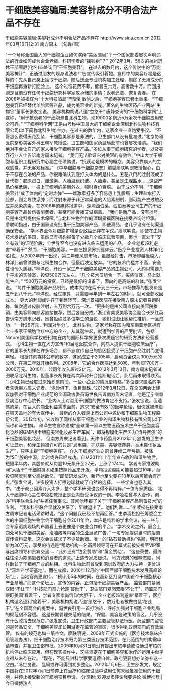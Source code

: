 # 干细胞美容骗局:美容针成分不明合法产品不存在

干细胞美容骗局:美容针成分不明合法产品不存在
http://www.sina.com.cn  2012年03月16日12:31  南方周末
（勾犇/图）

"一个号称全国最大的干细胞企业如何演绎“美丽骗局”？一个国家部委屡次声明违法的行业如何成为企业老板、科研学者的“摇钱树”？"
2012年3月，56岁的杭州退休干部唐静(化名)四处询问“干细胞美容”。
在过去的数月内，这个传说中的“万能美容神针”，正通过朋友的现身说法和广告宣传吸引着她。宣传中的美容疗程是这样的：先从自己身上抽取干细胞，随后送至专业机构加工处理，剔除了无用成分的干细胞再重新打回脸上。
这个过程花费不菲，低者五六万，高者数十万。而回报则是目前没有任何干细胞研究科学家敢承诺的事情：返老还童、恢复青春。
在2006年被揭穿为“十大科技骗局”而受到重创之后，干细胞美容已卷土重来。“干细胞美容已经替代羊胎素等产品，成为美容业的新宠。”著名的生物医药产业网站“生物谷”董事长张发宝说。
美容机构胡说八道“忽悠干”
唐静查询的“干细胞科学网”上宣称，“用于抗衰老的干细胞源自北科生物，现10000多例近5万余次干细胞应用安全可靠。”
“干细胞科学网”正是由号称中国最大的干细胞企业深圳北科生物科技有限公司(以下简称北科生物)主办。在过去的数年内，这家企业一直饱受争议。
“不管怎么说得天花乱坠，干细胞美容都是非法的，卫生部门从没有批准过。”北京协和医院整形美容外科王晓军教授说。卫生部和国家药监局此前也曾屡次澄清。
“我们绝对不会让自己的家人接受干细胞美容产品。”多位从事干细胞研究的学者，以及美容行业人士告诉南方周末记者。
“我们无法验证它对美容的有效性。”中山大学干细胞与组织工程研究中心副主任项鹏说，“抗衰老是模糊的概念，美容只靠病人的主观感觉，并无客观标准。”
《中华细胞与干细胞杂志》编委廖联明副教授担心，由于不存在合法的产品，你很难确认到底打入体内的是什么。五花八门的注射液成了替代物：胶原蛋白、雌激素、人胎盘组织液、人胎素，甚至是生理盐水……这些产品价格低廉，一披上干细胞的美丽外衣，顿时身价百倍。
由于成分不明，“干细胞美容针”成了体内的“定时炸弹”——雌激素打多了容易患上乳腺癌；生理盐水打入脸部，则会导致浮肿；而注射来源于非正常渠道的人胎素制剂，则可能产生过敏反应并感染病毒。在2006年的媒体报道中，深圳西伯莱、西伯泰等公司生产的干细胞美容产品曾伤害消费者，甚至可能传播艾滋病毒。
“我们是新产品，没有批号，只是由北科提供技术保障。”与北科生物合作的深圳景福医院在接受咨询时坦承。
廖联明指出，由于国家没有批准干细胞美容产品，即便真品，也几乎没有任何渠道确保安全。
“学术界至今对细胞扩增是否致癌还存在争议。”廖联明说，即使在生物技术发达的美国，虽然已有机构报备了少数几个临床试验项目，但也一直处于“安全有效”的证明阶段，全世界至今也没有进入临床运用的产品。
企业老板趋利避害“晕着干”
然而，“干细胞美容，一直在投资界拥趸如云。”医疗产业投资人林洋(化名)说，从2003年甫一出现，第二年便风靡市场，虽屡经打击，市场却越挫越大。
林洋此前曾试图与北科生物合作，但最后决定放弃。“它的技术门槛并不高，安全性也令人质疑。”林洋说，开设一家生产干细胞美容产品的生物公司，大约只需要几十平米的实验室，投资500万元左右。“几个技术员组合一下，买些仪器，马上就能生产。”
“500万元的投资，已经是最好的设备了，面向的是高端的群体。”张发宝说。
“每件干细胞美容产品制剂，成本大约在两千到三千元，市场推荐的批发价是五千到八千元。”林洋说。经过核算，只需要半年到一年左右的时间，就可全部收回成本。
更大的利润或许在于销售环节。深圳景福医院在接受南方周末记者咨询时称，每次通过皮肤注射，五万到六万元一次。
“更多的是由公司直接向美容院推销，由美容师向顾客直接推荐，然后各自分成。”浙江省美发美容协会副会长罗红英告诉南方周末记者，她曾拒绝过多位学生的游说，她们试图让她帮忙推销，一旦成功，“一针26万元，利润对半分”。
北科生物，这家号称在国内和东南亚地区拥有七十多家干细胞治疗中心的企业，从其诞生起，就遭到学界的严厉批评，包括Nature(美国科学权威刊物)在内的国际科学界更多次质疑它的研究方法和经营模式。
北科生物一直在大力宣传“和当地医院合作，向病人提供干细胞临床治疗”，它的董事长胡祥在许多场合，都不忘宣传自己的脸因接受了干细胞产品注射而变得年轻。
根据其向媒体公布的数字，这家成立于2005年，启动资金仅为300万元的公司，在第二年就开始盈利。2008年，它的合作医院达到50家，年利润1700万－2000万元。2010年，公司年收入超过2亿元。
2012年3月13日，南方周末记者试图联系北科生物，但董事长胡祥在两次声称开会挂断电话后，此后再未取得联系。
“北科生物已经度过原始积累阶段，一些小企业的情况更糟糕。”多位要求匿名的学者告诉南方周末记者。“泥沙俱下、鱼目混珠。”2012年3月12日，在全国两会上建议加强对干细胞产业规范的全国政协委员冯世良告诉南方周末记者，他是辽宁省糖尿病治疗中心院长。
“业内人士对滥用干细胞的做法肯定不支持。”张发宝说。但遗憾的是，在巨大的商业利益需求面前，追求“安全有效”的医学伦理，很快就被淹没在铺天盖地的夸大宣传中。
最新的介入者是上市公司中源协和干细胞生物工程股份公司。2012年初，它收购了同样从事干细胞产业的和泽生物科技有限公司(以下简称和泽生物)。
和泽生物宣称建成“全球第一家以生物医药技术生产干细胞美容化妆品的GMP级干细胞美容化妆品生产车间”，即将规模化生产名为“诗丹赛尔”的干细胞美容化妆品。
但南方周末记者看到，天津市药监局2012年1月颁发的卫生许可证显示，和泽生物被许可的只是“发用类、护肤类、美容修饰类、香水类化妆品生产”，只字未提“干细胞美容”。
介入干细胞产业之前曾连续二年亏损、被降为“ST”股的中源，此时或许已经成功。自从2011年上半年宣布收购和泽生物后，短短半年内，其股价就从每股10元飙升至27元，上涨了174%。
学者专家推波助澜“大胆干”
干细胞技术如果按照药品来开发，平均投资周期可能要超过10年，而投资额度则至少高达数亿。“即使研发成功，新药也至少要在10年以后可能会有产出。”张发宝说，许多投资人打擦边球就成了自然的选择。
一些学者也卷入其中。“由于商业因素介入太多，整个学术研究也变得不再纯粹。”一位专家质疑。
北大干细胞中心主任李凌松教授正是业内备受争议的一例。李凌松曾与人合作，创办“科宇联合生物”并担任董事长。其间他申报了关于“干细胞美容产品制备技术”的专利。
“我和科宇联合早就没关系了，早就退出了。他们乱做……”李凌松在接受南方周末记者电话采访时说，“这个问题我已经不想再回答。”
由李凌松担任筹委会主席的中国细胞生物学会干细胞分会2011年会，本应是纯粹的学术会议，被一些与会专家诟病现场的布置看上去更像是个商业合作的平台。“学术交流之外，展会上四处可见干细胞美容、治脑瘫等内容的企业展览广告。”
一名专家提供当时的招商宣传资料显示，这次会议征求了不少赞助商。唯一的“钻石赞助机构”名额，明码标价为30万元，享受的待遇是“赞助机构一名高层领导可在开幕式前被安排至VIP室与出席领导和贵宾交流……”此外还有“铂金赞助”和“黄金赞助”。
“这些荣誉，最终往往沦为欺骗患者和消费者的道具。”上述专家质疑说。
地方政府的暧昧态度，同样助长了干细胞产业的乱相。
北科生物此前曾受到深圳政府的大力扶持，更曾进入“深圳产学研基地”。而在成都，2010年12月的“中国西部干细胞技术发展高峰论坛”上，当地官员更宣传，“预计用5年的时间，在高新区打造中国首个干细胞核心产业基地。”而这个论坛上，宣传的内容，正包括干细胞美容产品。
监管部门紧闭双眼“不让干”
“科技部门奋力抢跑‘鼓励干’，卫生部门紧闭双眼‘不让干’，药监部门眼盯美国‘看着干’，学者专家崇尚信仰‘大胆干’，企业老板趋利避害‘晕着干’，医疗机构追名逐利‘偷着干’，美容机构胡说八道‘忽悠干’，数万患者被做白鼠‘花钱干’。”在全国两会的提案中，冯世良引用一首打油诗，呼吁加强对干细胞产业乱局的规范刻不容缓。
这是长期管理失范的结果。“保健、美容是政策的盲区，几乎没有什么政策去规范它。”张发宝说，卫生行政部门主要监管非法行医，药监部门监管的是药品安全，干细胞美容却长期游走在监管的盲区，很少得到政府部门的有效监管。
仅有的规范也如一纸空文。廖联明说，2009年正式实施的《医疗技术临床应用管理办法》，把干细胞治疗技术归为第三类医疗技术范围，在此范围的机构需申请审查，并报卫生部审批。2009年10月31日前没有提出审核申请或没通过审核的机构停止临床应用。但在现实操作中，这些规定在干细胞美容和治疗的运用中似乎变得从未存在过。
“现在，不能只讲科学家要道德自律，政府更要想办法弥补这一空白。”冯世良说。
乱局或许可得到初步整治。2012年1月6日，卫生部发文，规定中国将在2012年7月1日前停止在治疗和临床试验中试用任何未经批准使用的干细胞，并停止接受新的干细胞项目申请。
分享到: 欢迎发表评论我要评论
微博推荐 | 今日微博热点


